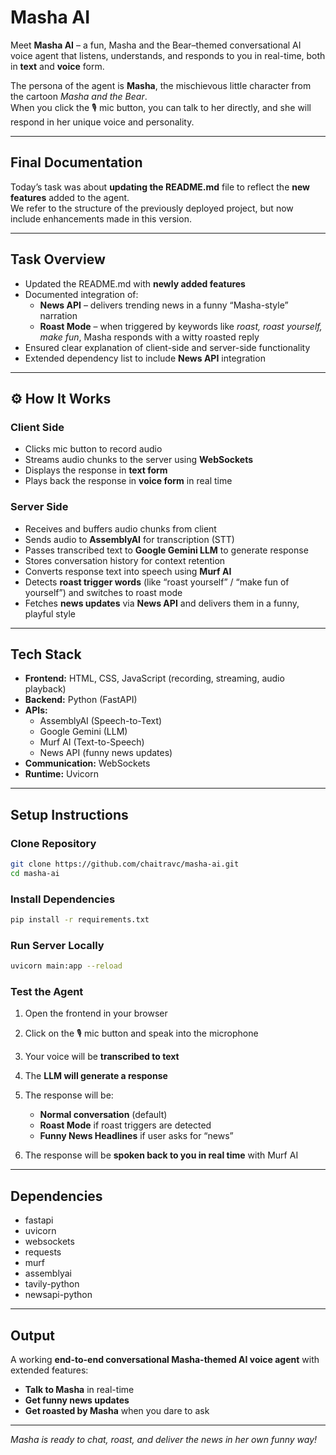 # Masha AI 



Meet **Masha AI** – a fun, Masha and the Bear–themed conversational AI voice agent that listens, understands, and responds to you in real-time, both in **text** and **voice** form.  

The persona of the agent is **Masha**, the mischievous little character from the cartoon *Masha and the Bear*.  
When you click the 🎙️ mic button, you can talk to her directly, and she will respond in her unique voice and personality.  

---

##  Final Documentation

Today’s task was about **updating the README.md** file to reflect the **new features** added to the agent.  
We refer to the structure of the previously deployed project, but now include enhancements made in this version.  

---

##  Task Overview
- Updated the README.md with **newly added features**  
- Documented integration of:  
  - **News API** – delivers trending news in a funny “Masha-style” narration  
  - **Roast Mode** – when triggered by keywords like *roast, roast yourself, make fun*, Masha responds with a witty roasted reply  
- Ensured clear explanation of client-side and server-side functionality  
- Extended dependency list to include **News API** integration  

---

## ⚙️ How It Works

###  Client Side
- Clicks mic button to record audio  
- Streams audio chunks to the server using **WebSockets**  
- Displays the response in **text form**  
- Plays back the response in **voice form** in real time  

###  Server Side
- Receives and buffers audio chunks from client  
- Sends audio to **AssemblyAI** for transcription (STT)  
- Passes transcribed text to **Google Gemini LLM** to generate response  
- Stores conversation history for context retention  
- Converts response text into speech using **Murf AI**  
- Detects **roast trigger words** (like “roast yourself” / “make fun of yourself”) and switches to roast mode  
- Fetches **news updates** via **News API** and delivers them in a funny, playful style  

---

##  Tech Stack
- **Frontend:** HTML, CSS, JavaScript (recording, streaming, audio playback)  
- **Backend:** Python (FastAPI)  
- **APIs:**  
  - AssemblyAI (Speech-to-Text)  
  - Google Gemini (LLM)  
  - Murf AI (Text-to-Speech)  
  - News API (funny news updates)  
- **Communication:** WebSockets  
- **Runtime:** Uvicorn  

---

##  Setup Instructions

###  Clone Repository
```bash
git clone https://github.com/chaitravc/masha-ai.git
cd masha-ai
````

###  Install Dependencies

```bash
pip install -r requirements.txt
```

###  Run Server Locally

```bash
uvicorn main:app --reload
```

### Test the Agent

1. Open the frontend in your browser
2. Click on the 🎙️ mic button and speak into the microphone
3. Your voice will be **transcribed to text**
4. The **LLM will generate a response**
5. The response will be:

   * **Normal conversation** (default)
   * **Roast Mode** if roast triggers are detected
   * **Funny News Headlines** if user asks for “news”
6. The response will be **spoken back to you in real time** with Murf AI

---

##  Dependencies

* fastapi
* uvicorn
* websockets
* requests
* murf
* assemblyai
* tavily-python
* newsapi-python

---

##  Output

A working **end-to-end conversational Masha-themed AI voice agent** with extended features:

* **Talk to Masha** in real-time
* **Get funny news updates**
* **Get roasted by Masha** when you dare to ask 

---


 *Masha is ready to chat, roast, and deliver the news in her own funny way!*

```


